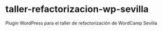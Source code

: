 # taller-refactorizacion-wp-sevilla
Plugin WordPress para el taller de refactorización de WordCamp Sevilla
